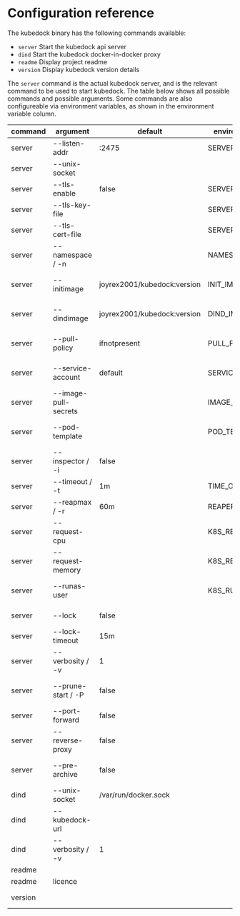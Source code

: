 # Configuration reference

The kubedock binary has the following commands available:
* `server` Start the kubedock api server
* `dind` Start the kubedock docker-in-docker proxy
* `readme` Display project readme
* `version`  Display kubedock version details

The `server` command is the actual kubedock server, and is the relevant command to be used to start kubedock. The table below shows all possible commands and possible arguments. Some commands are also configureable via environment variables, as shown in the environment variable column.

|command|argument|default|environment variable|description|
|---|---|---|---|---|
|server|--listen-addr|:2475|SERVER_LISTEN_ADDR|Webserver listen address|
|server|--unix-socket|||Unix socket to listen to (instead of port)|
|server|--tls-enable|false|SERVER_TLS_ENABLE|Enable TLS on api server|
|server|--tls-key-file||SERVER_TLS_CERT_FILE|TLS keyfile|
|server|--tls-cert-file||SERVER_TLS_CERT_FILE|TLS certificate file|
|server|--namespace / -n|<current namespace>|NAMESPACE|Namespace in which containers should be orchestrated|
|server|--initimage|joyrex2001/kubedock:version|INIT_IMAGE|Image to use as initcontainer for volume setup|
|server|--dindimage|joyrex2001/kubedock:version|DIND_IMAGE|Image to use as sidecar container for docker-in-docker support|
|server|--pull-policy|ifnotpresent|PULL_POLICY|Pull policy that should be applied (ifnotpresent,never,always)|
|server|--service-account|default|SERVICE_ACCOUNT|Service account that should be used for deployed pods|
|server|--image-pull-secrets||IMAGE_PULL_SECRETS|Comma separated list of image pull secrets that should be used|
|server|--pod-template||POD_TEMPLATE|Pod file that should be used as the base for creating pods|
|server|--inspector / -i|false||Enable image inspect to fetch container port config from a registry|
|server|--timeout / -t|1m|TIME_OUT|Container creating/deletion timeout|
|server|--reapmax / -r|60m|REAPER_REAPMAX|Reap all resources older than this time|
|server|--request-cpu||K8S_REQUEST_CPU|Default k8s cpu resource request (optionally add ,limit)|
|server|--request-memory||K8S_REQUEST_MEMORY|Default k8s memory resource request (optionally add ,limit)|
|server|--runas-user||K8S_RUNAS_USER|Numeric UID to run pods as (defaults to UID in image)|
|server|--lock|false||Lock namespace for this instance|
|server|--lock-timeout|15m||Max time trying to acquire namespace lock|
|server|--verbosity / -v|1||Log verbosity level|
|server|--prune-start / -P|false||Prune all existing kubedock resources before starting|
|server|--port-forward|false||Open port-forwards for all services|
|server|--reverse-proxy|false||Reverse proxy all services via 0.0.0.0 on the kubedock host as well|
|server|--pre-archive|false||Enable support for copying single files to containers without starting them|
|dind|--unix-socket|/var/run/docker.sock||Unix socket to listen to|
|dind|--kubedock-url|||Kubedock url to proxy requests to|
|dind|--verbosity / -v|1||Log verbosity level|
|readme||||Display project readme|
|readme|licence|||Display project licence|
|version||||Display kubedock version details|
